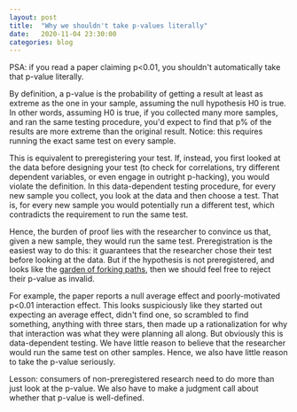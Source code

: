 ```yaml
---
layout: post
title:  "Why we shouldn't take p-values literally"
date:   2020-11-04 23:30:00
categories: blog
---
```

PSA: if you read a paper claiming p<0.01, you shouldn't automatically take that p-value literally. 

By definition, a p-value is the probability of getting a result at least as extreme as the one in your sample, assuming the null hypothesis H0 is true. In other words, assuming H0 is true, if you collected many more samples, and ran the same testing procedure, you'd expect to find that p% of the results are more extreme than the original result. Notice: this requires running the exact same test on every sample. 

This is equivalent to preregistering your test. If, instead, you first looked at the data before designing your test (to check for correlations, try different dependent variables, or even engage in outright p-hacking), you would violate the definition. In this data-dependent testing procedure, for every new sample you collect, you look at the data and then choose a test. That is, for every new sample you would potentially run a different test, which contradicts the requirement to run the same test.

Hence, the burden of proof lies with the researcher to convince us that, given a new sample, they would run the same test. Preregistration is the easiest way to do this: it guarantees that the researcher chose their test before looking at the data. But if the hypothesis is not preregistered, and looks like the [garden of forking paths](stat.columbia.edu/~gelman/research/published/ForkingPaths.pdf), then we should feel free to reject their p-value as invalid. 

For example, the paper reports a null average effect and poorly-motivated p<0.01 interaction effect. This looks suspiciously like they started out expecting an average effect, didn't find one, so scrambled to find something, anything with three stars, then made up a rationalization for why that interaction was what they were planning all along. But obviously this is data-dependent testing. We have little reason to believe that the researcher would run the same test on other samples. Hence, we also have little reason to take the p-value seriously.

Lesson: consumers of non-preregistered research need to do more than just look at the p-value. We also have to make a judgment call about whether that p-value is well-defined.

